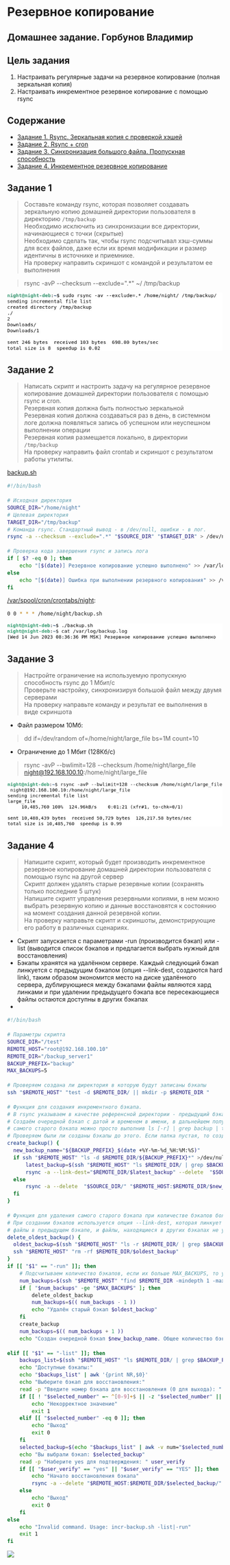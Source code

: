 # Резервное копирование
## Домашнее задание. Горбунов Владимир

## Цель задания
1. Настраивать регулярные задачи на резервное копирование (полная зеркальная копия)
2. Настраивать инкрементное резервное копирование с помощью rsync

## Содержание

- [Задание 1. Rsync. Зеркальная копия с проверкой хэшей](#Задание-1)
- [Задание 2. Rsync + cron](#Задание-2)  
- [Задание 3. Синхронизация большого файла. Пропускная способность](#Задание-3) 
- [Задание 4. Инкрементное резервное копирование](#Задание-4)  


## Задание 1
> Составьте команду rsync, которая позволяет создавать зеркальную копию домашней директории пользователя в директорию `/tmp/backup` </br>
Необходимо исключить из синхронизации все директории, начинающиеся с точки (скрытые)</br>
Необходимо сделать так, чтобы rsync подсчитывал хэш-суммы для всех файлов, даже если их время модификации и размер идентичны в источнике и приемнике.</br>
На проверку направить скриншот с командой и результатом ее выполнения</br>

>rsync -avP --checksum --exclude=".*" ~/ /tmp/backup

![](./img/task1.jpg)



## Задание 2
> Написать скрипт и настроить задачу на регулярное резервное копирование домашней директории пользователя с помощью rsync и cron.</br>
Резервная копия должна быть полностью зеркальной</br>
Резервная копия должна создаваться раз в день, в системном логе должна появляться запись об успешном или неуспешном выполнении операции</br>
Резервная копия размещается локально, в директории `/tmp/backup`</br>
На проверку направить файл crontab и скриншот с результатом работы утилиты.

[backup.sh](./backup.sh)
```bash
#!/bin/bash

# Исходная директория
SOURCE_DIR="/home/night"
# Целевая директория
TARGET_DIR="/tmp/backup"
# Команда rsync. Cтандартный вывод - в /dev/null, ошибки - в лог.
rsync -a --checksum --exclude=".*" "$SOURCE_DIR" "$TARGET_DIR" > /dev/null 2>> /var/log/backup.log

# Проверка кода завершения rsync и запись лога
if [ $? -eq 0 ]; then
    echo "[$(date)] Резервное копирование успешно выполнено" >> /var/log/backup.log
else
    echo "[$(date)] Ошибка при выполнении резервного копирования" >> /var/log/backup.log
fi

```
[/var/spool/cron/crontabs/night](./night):
```bash
0 0 * * * /home/night/backup.sh
```
![](./img/task2.jpg)


## Задание 3

> Настройте ограничение на используемую пропускную способность rsync до 1 Мбит/c </br>
Проверьте настройку, синхронизируя большой файл между двумя серверами</br>
На проверку направьте команду и результат ее выполнения в виде скриншота

- Файл размером 10Мб:
>dd if=/dev/random of=/home/night/large_file bs=1M count=10

- Ограничение до 1 Мбит (128Кб/c)
>rsync -avP --bwlimit=128 --checksum /home/night/large_file  night@192.168.100.10:/home/night/large_file

![](./img/task3.jpg)


## Задание 4
> Напишите скрипт, который будет производить инкрементное резервное копирование домашней директории пользователя с помощью rsync на другой сервер </br>
Скрипт должен удалять старые резервные копии (сохранять только последние 5 штук) </br>
Напишите скрипт управления резервными копиями, в нем можно выбрать резервную копию и данные восстановятся к состоянию на момент создания данной резервной копии.</br>
На проверку направьте скрипт и скриншоты, демонстрирующие его работу в различных сценариях.

- Скрипт запускается с параметрами -run (производится бэкап) или -list (выводится список бэкапов и предлагается выбрать нужный для восстановления)
- Бэкапы хранятся на удалённом сервере. Каждый следующий бэкап линкуется с предыдущим бэкапом (опция --link-dest, создаются hard link), таким образом экономится место на диске удалённого сервера, дублирующиеся между бэкапами файлы являются хард линками и при удалении предыдущего бэкапа все пересекающиеся файлы остаются доступны в других бэкапах
- 


```bash
#!/bin/bash

# Параметры скрипта
SOURCE_DIR="/test"
REMOTE_HOST="root@192.168.100.10"
REMOTE_DIR="/backup_server1"
BACKUP_PREFIX="backup"
MAX_BACKUPS=5

# Проверяем создана ли директория в которую будут записаны бэкапы
ssh "$REMOTE_HOST" "test -d $REMOTE_DIR/ || mkdir -p $REMOTE_DIR "

# Функция для создания инкрементного бэкапа.
# В rsync указываем в качестве референсной директории - предыдущий бэкап на удаленном сервере.
# Создаём очередной бэкап c датой и временем в имени, в дальнейшем получить имя самого нового или 
# самого старого бэкапа можно просто выполнив ls [-r] | grep backup | tail -1
# Проверяем были ли созданы бэкапы до этого. Если папка пустая, то создаём первый (без опции -link-dest)
create_backup() {
  new_backup_name="${BACKUP_PREFIX}_$(date +%Y-%m-%d_%H:%M:%S)"
  if ssh "$REMOTE_HOST" "ls -d $REMOTE_DIR/${BACKUP_PREFIX}*" >/dev/null 2>&1 ; then 
      latest_backup=$(ssh "$REMOTE_HOST" "ls $REMOTE_DIR/ | grep $BACKUP_PREFIX | tail -1")
      rsync -a --link-dest="$REMOTE_DIR/$latest_backup" --delete  "$SOURCE_DIR/" "$REMOTE_HOST:$REMOTE_DIR/$new_backup_name"
  else
      rsync -a --delete  "$SOURCE_DIR/" "$REMOTE_HOST:$REMOTE_DIR/$new_backup_name"
  fi
}

# Функция для удаления самого старого бэкапа при количестве бэкапов более MAX_BACKUPS
# При создании бэкапов используется опция --link-dest, которая линкует жесткими ссылками одинаковые 
# файлы в предыдущем бэкапе, и файлы, находящиеся в других бэкапах не удалятся.
delete_oldest_backup() {
  oldest_backup=$(ssh "$REMOTE_HOST" "ls -r $REMOTE_DIR/ | grep $BACKUP_PREFIX | tail -1")
  ssh "$REMOTE_HOST" "rm -rf $REMOTE_DIR/$oldest_backup"
}
if [[ "$1" == "-run" ]]; then
    # Подсчитываем количество бэкапов, если их больше MAX_BACKUPS, то удаляем самый старый бэкап и пишем следующий
    num_backups=$(ssh "$REMOTE_HOST" "find $REMOTE_DIR -mindepth 1 -maxdepth 1 -name '$BACKUP_PREFIX*' -type d | grep -v '^$' | wc -l")
    if [ "$num_backups" -ge "$MAX_BACKUPS" ]; then
        delete_oldest_backup
        num_backups=$(( num_backups - 1 ))
        echo "Удалён старый бэкап $oldest_backup"
    fi
    create_backup
    num_backups=$(( num_backups + 1 ))
    echo "Создан очередной бэкап $new_backup_name. Общее количество бэкапов - $num_backups"

elif [[ "$1" == "-list" ]]; then
    backups_list=$(ssh "$REMOTE_HOST" "ls $REMOTE_DIR/ | grep $BACKUP_PREFIX ")
    echo "Доступные бэкапы:"
    echo "$backups_list" | awk '{print NR,$0}'
    echo "Выберите бэкап для восстановления:"
    read -p "Введите номер бэкапа для восстановления (0 для выхода): " selected_number
    if [[ ! "$selected_number" =~ ^[0-9]+$ || -z "$selected_number" ||  "$selected_number" -lt 0  ||  "$selected_number" -gt  "$MAX_BACKUPS" ]]; then
        echo "Некорректное значение"
        exit 1
    elif [[ "$selected_number" -eq 0 ]]; then
        echo "Выход"
        exit 0
    fi
    selected_backup=$(echo "$backups_list" | awk -v num="$selected_number" 'NR==num {print}')
    echo "Вы выбрали бэкап: $selected_backup"
    read -p "Наберите yes для подтверждения: " user_verify
    if [[ "$user_verify" == "yes" || "$user_verify" == "YES" ]]; then
        echo "Начато восстановления бэкапа"
        rsync -a --delete "$REMOTE_HOST:$REMOTE_DIR/$selected_backup/" "$SOURCE_DIR"
    else
        echo "Выход"
        exit 0
    fi
else
    echo "Invalid command. Usage: incr-backup.sh -list|-run"
    exit 1
fi

```

![](./img/task4.jpg)